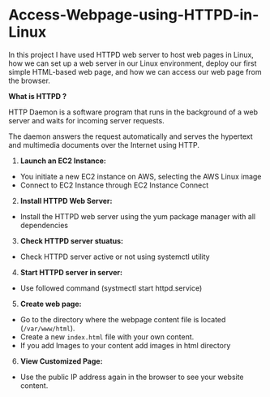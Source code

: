 # Access-Webpage-using-HTTPD-in-Linux
In this project I have used HTTPD web server to host web pages in Linux, how we can set up a web server in our Linux environment, deploy our first simple HTML-based web page, and how we can access our web page from the browser.

 **What is HTTPD ?**

HTTP Daemon is a software program that runs in the background of a web server and waits for incoming server requests.

The daemon answers the request automatically and serves the hypertext and multimedia documents over the Internet using HTTP.

1. **Launch an EC2 Instance:**
- You initiate a new EC2 instance on AWS, selecting the AWS Linux image
- Connect to EC2 Instance through EC2 Instance Connect
2. **Install HTTPD Web Server:**
- Install the HTTPD web server using the yum package manager with all dependencies
3. **Check HTTPD server stuatus:**
- Check HTTPD server active or not using systemctl utility

4. **Start HTTPD server in server:**
- Use followed command (systmectl start httpd.service)
5. **Create web page:**
- Go to the directory where the webpage content file is located (`/var/www/html`).
- Create a new `index.html` file with your own content.
- If you add Images to your content add images in html directory

6. **View Customized Page:**
- Use the public IP address again in the browser to see your website content.

